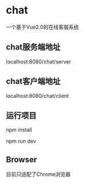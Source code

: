 # chat
一个基于Vue2.0的在线客服系统

## chat服务端地址
localhost:8080/chat/server

## chat客户端地址
localhost:8080/chat/client

## 运行项目
npm install 

npm run dev

## Browser
目前只适配了Chrome浏览器
